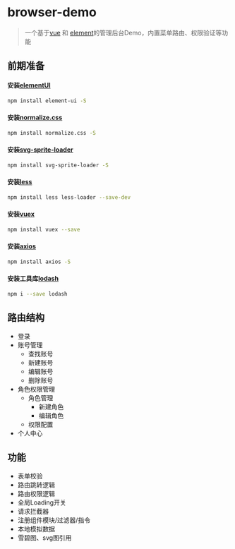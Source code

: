 # browser-demo

> 一个基于[vue](https://github.com/vuejs/vue) 和 [element](https://github.com/ElemeFE/element)的管理后台Demo，内置菜单路由、权限验证等功能

## 前期准备

#### 安装[elementUI](http://element-cn.eleme.io/#/zh-CN)
```bash
npm install element-ui -S
```

#### 安装[normalize.css](http://necolas.github.io/normalize.css/)
```bash
npm install normalize.css -S
```

#### 安装[svg-sprite-loader](https://www.npmjs.com/package/svg-sprite-loader)
```bash
npm install svg-sprite-loader -S
```

#### 安装[less](http://lesscss.cn/)
```bash
npm install less less-loader --save-dev
```

#### 安装[vuex](https://vuex.vuejs.org/zh-cn/)
```bash
npm install vuex --save
```

#### 安装[axios](https://www.kancloud.cn/yunye/axios/234845)
```bash
npm install axios -S
```

#### 安装工具库[lodash](https://www.lodashjs.com/)
```bash
npm i --save lodash
```

## 路由结构

- 登录
- 账号管理
    - 查找账号
    - 新建账号
    - 编辑账号
    - 删除账号
- 角色权限管理
    - 角色管理
      - 新建角色
      - 编辑角色
    - 权限配置
- 个人中心

## 功能
  * 表单校验
  * 路由跳转逻辑
  * 路由权限逻辑
  * 全局Loading开关
  * 请求拦截器
  * 注册组件模块/过滤器/指令
  * 本地模拟数据
  * 雪碧图、svg图引用

